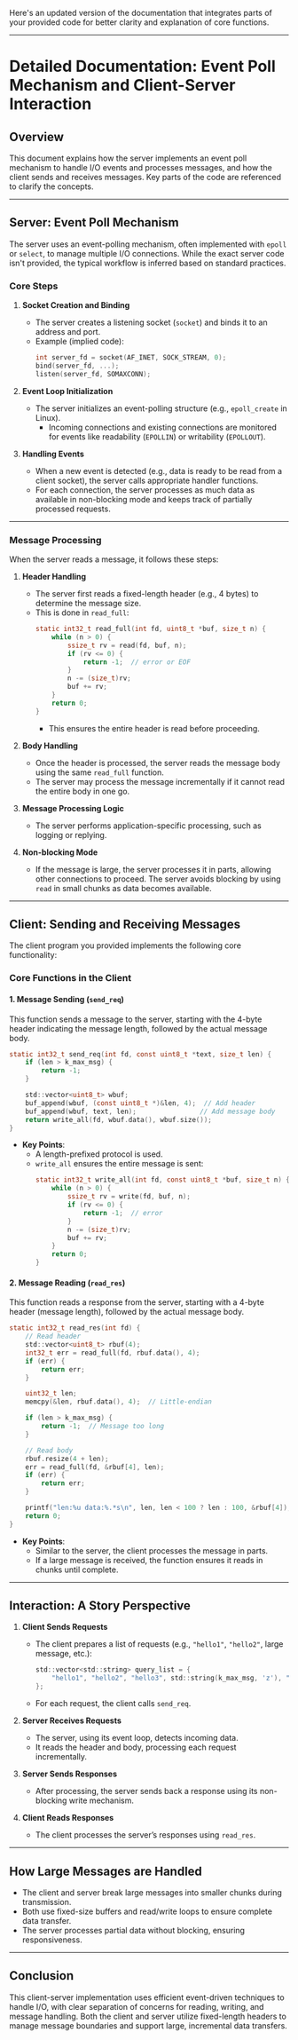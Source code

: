 Here's an updated version of the documentation that integrates parts of your provided code for better clarity and explanation of core functions.

---

# Detailed Documentation: Event Poll Mechanism and Client-Server Interaction

## **Overview**
This document explains how the server implements an event poll mechanism to handle I/O events and processes messages, and how the client sends and receives messages. Key parts of the code are referenced to clarify the concepts.

---

## **Server: Event Poll Mechanism**

The server uses an event-polling mechanism, often implemented with `epoll` or `select`, to manage multiple I/O connections. While the exact server code isn't provided, the typical workflow is inferred based on standard practices.

### **Core Steps**

1. **Socket Creation and Binding**
   - The server creates a listening socket (`socket`) and binds it to an address and port.
   - Example (implied code):
     ```c
     int server_fd = socket(AF_INET, SOCK_STREAM, 0);
     bind(server_fd, ...);
     listen(server_fd, SOMAXCONN);
     ```

2. **Event Loop Initialization**
   - The server initializes an event-polling structure (e.g., `epoll_create` in Linux).
     - Incoming connections and existing connections are monitored for events like readability (`EPOLLIN`) or writability (`EPOLLOUT`).

3. **Handling Events**
   - When a new event is detected (e.g., data is ready to be read from a client socket), the server calls appropriate handler functions.
   - For each connection, the server processes as much data as available in non-blocking mode and keeps track of partially processed requests.

---

### **Message Processing**
When the server reads a message, it follows these steps:

1. **Header Handling**
   - The server first reads a fixed-length header (e.g., 4 bytes) to determine the message size.
   - This is done in `read_full`:
     ```c
     static int32_t read_full(int fd, uint8_t *buf, size_t n) {
         while (n > 0) {
             ssize_t rv = read(fd, buf, n);
             if (rv <= 0) {
                 return -1;  // error or EOF
             }
             n -= (size_t)rv;
             buf += rv;
         }
         return 0;
     }
     ```
     - This ensures the entire header is read before proceeding.

2. **Body Handling**
   - Once the header is processed, the server reads the message body using the same `read_full` function.
   - The server may process the message incrementally if it cannot read the entire body in one go.

3. **Message Processing Logic**
   - The server performs application-specific processing, such as logging or replying.

4. **Non-blocking Mode**
   - If the message is large, the server processes it in parts, allowing other connections to proceed. The server avoids blocking by using `read` in small chunks as data becomes available.

---

## **Client: Sending and Receiving Messages**

The client program you provided implements the following core functionality:

### **Core Functions in the Client**

#### **1. Message Sending (`send_req`)**
This function sends a message to the server, starting with the 4-byte header indicating the message length, followed by the actual message body.

```c
static int32_t send_req(int fd, const uint8_t *text, size_t len) {
    if (len > k_max_msg) {
        return -1;
    }

    std::vector<uint8_t> wbuf;
    buf_append(wbuf, (const uint8_t *)&len, 4);  // Add header
    buf_append(wbuf, text, len);                // Add message body
    return write_all(fd, wbuf.data(), wbuf.size());
}
```

- **Key Points**:
  - A length-prefixed protocol is used.
  - `write_all` ensures the entire message is sent:
    ```c
    static int32_t write_all(int fd, const uint8_t *buf, size_t n) {
        while (n > 0) {
            ssize_t rv = write(fd, buf, n);
            if (rv <= 0) {
                return -1;  // error
            }
            n -= (size_t)rv;
            buf += rv;
        }
        return 0;
    }
    ```

#### **2. Message Reading (`read_res`)**
This function reads a response from the server, starting with a 4-byte header (message length), followed by the actual message body.

```c
static int32_t read_res(int fd) {
    // Read header
    std::vector<uint8_t> rbuf(4);
    int32_t err = read_full(fd, rbuf.data(), 4);
    if (err) {
        return err;
    }

    uint32_t len;
    memcpy(&len, rbuf.data(), 4);  // Little-endian

    if (len > k_max_msg) {
        return -1;  // Message too long
    }

    // Read body
    rbuf.resize(4 + len);
    err = read_full(fd, &rbuf[4], len);
    if (err) {
        return err;
    }

    printf("len:%u data:%.*s\n", len, len < 100 ? len : 100, &rbuf[4]);
    return 0;
}
```

- **Key Points**:
  - Similar to the server, the client processes the message in parts.
  - If a large message is received, the function ensures it reads in chunks until complete.

---

## **Interaction: A Story Perspective**

1. **Client Sends Requests**
   - The client prepares a list of requests (e.g., `"hello1"`, `"hello2"`, large message, etc.):
     ```c
     std::vector<std::string> query_list = {
         "hello1", "hello2", "hello3", std::string(k_max_msg, 'z'), "hello5"
     };
     ```
   - For each request, the client calls `send_req`.

2. **Server Receives Requests**
   - The server, using its event loop, detects incoming data.
   - It reads the header and body, processing each request incrementally.

3. **Server Sends Responses**
   - After processing, the server sends back a response using its non-blocking write mechanism.

4. **Client Reads Responses**
   - The client processes the server’s responses using `read_res`.

---

## **How Large Messages are Handled**
- The client and server break large messages into smaller chunks during transmission.
- Both use fixed-size buffers and read/write loops to ensure complete data transfer.
- The server processes partial data without blocking, ensuring responsiveness.

---

## **Conclusion**
This client-server implementation uses efficient event-driven techniques to handle I/O, with clear separation of concerns for reading, writing, and message handling. Both the client and server utilize fixed-length headers to manage message boundaries and support large, incremental data transfers.

